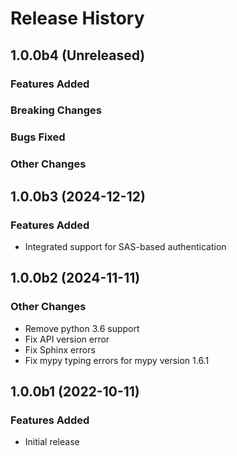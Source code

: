 # Release History

## 1.0.0b4 (Unreleased)

### Features Added

### Breaking Changes

### Bugs Fixed

### Other Changes

## 1.0.0b3 (2024-12-12)

### Features Added

- Integrated support for SAS-based authentication

## 1.0.0b2 (2024-11-11)

### Other Changes

- Remove python 3.6 support
- Fix API version error
- Fix Sphinx errors
- Fix mypy typing errors for mypy version 1.6.1

## 1.0.0b1 (2022-10-11)

### Features Added

- Initial release
